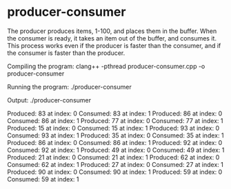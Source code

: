# producer-consumer
The producer produces items, 1-100, and places them in the buffer.
When the consumer is ready, it takes an item out of the buffer, and consumes it.
This process works even if the producer is faster than the consumer, and 
if the consumer is faster than the producer.

Compiling the program: clang++ -pthread producer-consumer.cpp -o producer-consumer

Running the program: ./producer-consumer

Output: ./producer-consumer

Produced: 83 at index: 0
Consumed: 83 at index: 1
Produced: 86 at index: 0
Consumed: 86 at index: 1
Produced: 77 at index: 0
Consumed: 77 at index: 1
Produced: 15 at index: 0
Consumed: 15 at index: 1
Produced: 93 at index: 0
Consumed: 93 at index: 1
Produced: 35 at index: 0
Consumed: 35 at index: 1
Produced: 86 at index: 0
Consumed: 86 at index: 1
Produced: 92 at index: 0
Consumed: 92 at index: 1
Produced: 49 at index: 0
Consumed: 49 at index: 1
Produced: 21 at index: 0
Consumed: 21 at index: 1
Produced: 62 at index: 0
Consumed: 62 at index: 1
Produced: 27 at index: 0
Consumed: 27 at index: 1
Produced: 90 at index: 0
Consumed: 90 at index: 1
Produced: 59 at index: 0
Consumed: 59 at index: 1